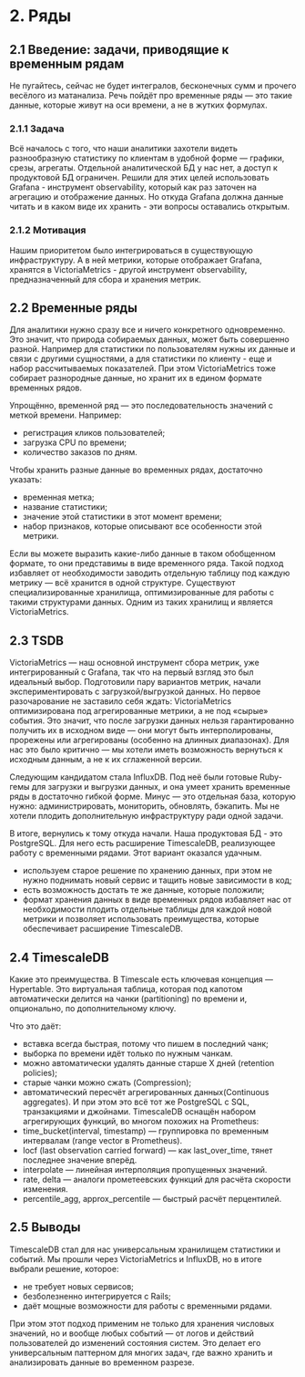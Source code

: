 # 2. Ряды
## 2.1 Введение: задачи, приводящие к временным рядам
Не пугайтесь, сейчас не будет интегралов, бесконечных сумм и прочего весёлого из матанализа. Речь пойдёт про временные ряды — это такие данные, которые живут на оси времени, а не в жутких формулах.

### 2.1.1 Задача
Всё началось с того, что наши аналитики захотели видеть разнообразную статистику по клиентам в удобной форме — графики, срезы, агрегаты. Отдельной аналитической БД у нас нет, а доступ к продуктовой БД ограничен. Решили для этих целей использовать Grafana - инструмент observability, который как раз заточен на агрегацию и отображение данных. Но откуда Grafana должна данные читать и в каком виде их хранить - эти вопросы оставались открытым.

### 2.1.2 Мотивация
Нашим приоритетом было интегрироваться в существующую инфраструктуру. А в ней метрики, которые отображает Grafana, хранятся в VictoriaMetrics - другой инструмент observability, предназначенный для сбора и хранения метрик.

## 2.2 Временные ряды
Для аналитики нужно сразу все и ничего конкретного одновременно. Это значит, что природа собираемых данных, может быть совершенно разной. Например для статистики по пользователям нужны их данные и связи с другими сущностями, а для статистики по клиенту - еще и набор рассчитываемых показателей. При этом VictoriaMetrics тоже собирает разнородные данные, но хранит их в едином формате временных рядов.

Упрощённо, временной ряд — это последовательность значений с меткой времени. Например:
- регистрация кликов пользователей;
- загрузка CPU по времени;
- количество заказов по дням.

Чтобы хранить разные данные во временных рядах, достаточно указать:
- временная метка;
- название статистики;
- значение этой статистики в этот момент времени;
- набор признаков, которые описывают все особенности этой метрики.

Если вы можете выразить какие-либо данные в таком обобщенном формате, то они представимы в виде временного ряда. Такой подход избавляет от необходимости заводить отдельную таблицу под каждую метрику — всё хранится в одной структуре. Существуют специализированные хранилища, оптимизированные для работы с такими структурами данных. Одним из таких хранилищ и является VictoriaMetrics.

## 2.3 TSDB
VictoriaMetrics — наш основной инструмент сбора метрик, уже интегрированный с Grafana, так что на первый взгляд это был идеальный выбор. Подготовили пару вариантов метрик, начали экспериментировать с загрузкой/выгрузкой данных. 
Но первое разочарование не заставило себя ждать: VictoriaMetrics оптимизирована под агрегированные метрики, а не под «сырые» события. Это значит, что после загрузки данных нельзя гарантированно получить их в исходном виде — они могут быть интерполированы, прорежены или агрегированы (особенно на длинных диапазонах). Для нас это было критично — мы хотели иметь возможность вернуться к исходным данным, а не к их сглаженной версии.

Следующим кандидатом стала InfluxDB. Под неё были готовые Ruby-гемы для загрузки и выгрузки данных, и она умеет хранить временные ряды в достаточно гибкой форме. Минус — это отдельная база, которую нужно: администрировать, мониторить, обновлять, бэкапить. Мы не хотели плодить дополнительную инфраструктуру ради одной задачи.

В итоге, вернулись к тому откуда начали. Наша продуктовая БД - это PostgreSQL. Для него есть расширение TimescaleDB, реализующее работу с временными рядами. Этот вариант оказался удачным.
- используем старое решение по хранению данных, при этом не нужно поднимать новый сервис и тащить новые зависимости в код;
- есть возможность достать те же данные, которые положили;
- формат хранения данных в виде временных рядов избавляет нас от необходимости плодить отдельные таблицы для каждой новой метрики и позволяет использовать преимущества, которые обеспечивает расширение TimescaleDB.

## 2.4 TimescaleDB
Какие это преимущества.
В Timescale есть ключевая концепция — Hypertable. Это виртуальная таблица, которая под капотом автоматически делится на чанки (partitioning) по времени и, опционально, по дополнительному ключу.

Что это даёт:
- вставка всегда быстрая, потому что пишем в последний чанк;
- выборка по времени идёт только по нужным чанкам.
- можно автоматически удалять данные старше X дней (retention policies);
- старые чанки можно сжать (Compression);
- автоматический пересчёт агрегированных данных(Continuous aggregates).
И при этом это всё тот же PostgreSQL с SQL, транзакциями и джойнами.
TimescaleDB оснащён набором агрегирующих функций, во многом похожих на Prometheus:
- time_bucket(interval, timestamp) — группировка по временным интервалам (range vector в Prometheus).
- locf (last observation carried forward) — как last_over_time, тянет последнее значение вперёд.
- interpolate — линейная интерполяция пропущенных значений.
- rate, delta — аналоги прометеевских функций для расчёта скорости изменения.
- percentile_agg, approx_percentile — быстрый расчёт перцентилей.

## 2.5 Выводы
TimescaleDB стал для нас универсальным хранилищем статистики и событий. Мы прошли через VictoriaMetrics и InfluxDB, но в итоге выбрали решение, которое:
- не требует новых сервисов;
- безболезненно интегрируется с Rails;
- даёт мощные возможности для работы с временными рядами.

При этом этот подход применим не только для хранения числовых значений, но и вообще любых событий — от логов и действий пользователей до изменений состояния систем. Это делает его универсальным паттерном для многих задач, где важно хранить и анализировать данные во временном разрезе.